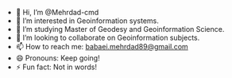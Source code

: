 - 👋 Hi, I’m @Mehrdad-cmd
- 👀 I’m interested in Geoinformation systems.
- 🌱 I’m studying Master of Geodesy and Geoinformation Science.
- 💞️ I’m looking to collaborate on Geoinformation subjects.
- 📫 How to reach me: babaei.mehrdad89@gmail.com
- 😄 Pronouns: Keep going!
- ⚡ Fun fact: Not in words!

<!---
Mehrdad-cmd/Mehrdad-cmd is a ✨ special ✨ repository because its `README.md` (this file) appears on your GitHub profile.
You can click the Preview link to take a look at your changes.
--->
